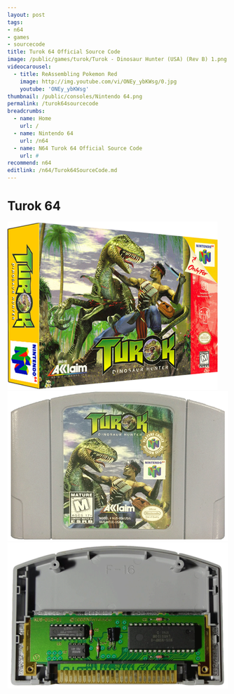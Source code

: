 ```yaml
---
layout: post
tags: 
- n64
- games
- sourcecode
title: Turok 64 Official Source Code
image: /public/games/turok/Turok - Dinosaur Hunter (USA) (Rev B) 1.png
videocarousel:
  - title: ReAssembling Pokemon Red
    image: http://img.youtube.com/vi/ONEy_ybKWsg/0.jpg
    youtube: 'ONEy_ybKWsg'
thumbnail: /public/consoles/Nintendo 64.png
permalink: /turok64sourcecode
breadcrumbs:
  - name: Home
    url: /
  - name: Nintendo 64
    url: /n64
  - name: N64 Turok 64 Official Source Code
    url: #
recommend: n64
editlink: /n64/Turok64SourceCode.md
---
```

# Turok 64
<img src="/public/games/turok/Turok - Dinosaur Hunter (USA) (Rev B) 3D.png" class="wow slideInLeft postImage" />
<img src="/public/games/turokCartridge.png" class="wow bounceInUp postImage" />
<img src="/public/N64/N64Cart_NUS_01A_01.png" class="wow bounceInLeft postImage" />


